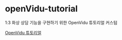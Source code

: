 # openVidu-tutorial
1:3 화상 상담 기능을 구현하기 위한 OpenVidu 튜토리얼 커스텀

[OpenVidu 튜토리얼](https://openvidu.io/latest/docs/tutorials/application-client/react/)
